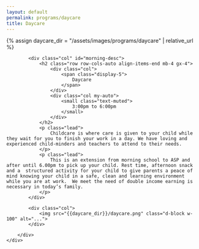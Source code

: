 ```yaml
---
layout: default
permalink: programs/daycare
title: Daycare
---
```


{% assign daycare_dir = "/assets/images/programs/daycare" | relative_url %}

<div class="p-3">
    <div class="container py-3 col-xl-10">
        <div class="row row-cols-1 row-cols-md-2 g-3">

            <div class="col" id="morning-desc">
                <h2 class="row row-cols-auto align-items-end mb-4 gx-4">
                    <div class="col">
                        <span class="display-5">
                            Daycare
                        </span>
                    </div>
                    <div class="col my-auto">
                        <small class="text-muted">
                            3:00pm to 6:00pm
                        </small>
                    </div>
                </h2>
                <p class="lead">
                    Childcare is where care is given to your child while they wait for you to finish your work in a day. We have loving and experienced child-minders and teachers to attend to their needs.
                </p>
                <p class="lead">
                    This is an extension from morning school to ASP and after until 6.00pm to pick up your child. Rest time, afternoon snack and a  structured activity for your child to give parents a peace of mind knowing your child in a safe, clean and learning environment while you are at work.  We meet the need of double income earning is necessary in today’s family.
                </p>
            </div>

            <div class="col">
                <img src="{{daycare_dir}}/daycare.png" class="d-block w-100" alt="...">
            </div>

        </div>
    </div>
</div>